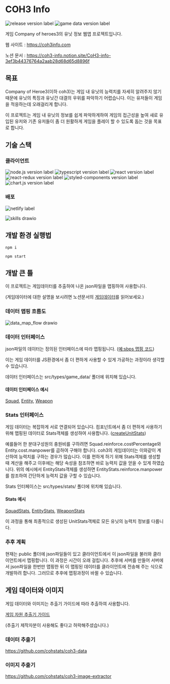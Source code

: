# COH3 Info

![release version label](https://img.shields.io/static/v1?label=release&message=v0.1.4&color=blue&style=flat-square)
![game data version label](https://img.shields.io/static/v1?label=game_data&message=v1.1.6&color=green&style=flat-square)

게임 Company of heroes3의 유닛 정보 웹앱 프로젝트입니다.

웹 사이트 : https://coh3info.com

노션 문서 : https://coh3-info.notion.site/CoH3-info-3ef3b44376764a2aab28d68d65d8896f

## 목표

Company of Heroe3(이하 coh3)는 게임 내 유닛의 능력치를 자세히 알려주지 않기 때문에 유닛의 특징과 유닛간 대결의 우위를 파악하기 어렵습니다. 이는 유저들이 게임을 적응하는데 오래걸리게 합니다.

이 프로젝트는 게임 내 유닛의 정보를 쉽게 파악하게하여 게임의 접근성을 높여 새로 유입된 유저와 기존 유저들이 좀 더 원활하게 게임을 플레이 할 수 있도록 돕는 것을 목표로 합니다.

## 기술 스택

### 클라이언트

![node.js version label](https://img.shields.io/static/v1?label=node.js&message=v18.15.0&color=43853d&style=flat-square)
![typescript version label](https://img.shields.io/static/v1?label=typescript&message=v4.9.5&color=3178c6&style=flat-square)
![react version label](https://img.shields.io/static/v1?label=react&message=v18.2.0&color=61dafb&style=flat-square)
![react-redux version label](https://img.shields.io/static/v1?label=react-redux&message=v8.0.5&color=764abc&style=flat-square)
![styled-components version label](https://img.shields.io/static/v1?label=styled-components&message=v5.3.9&color=db7093&style=flat-square)
![chart.js version label](https://img.shields.io/static/v1?label=chart.js&message=v4.2.1&color=FF6384&style=flat-square)

### 배포

![netlify label](https://img.shields.io/static/v1?label=&message=netlify&color=555555&style=flat-square)

![skills drawio](https://user-images.githubusercontent.com/78804014/233882218-dcf9c63b-2d65-4a20-934b-98812d1dafcd.png)

## 개발 환경 실행법

```
npm i
```

```
npm start
```

## 개발 큰 틀

이 프로젝트는 게임데이터를 추출하여 나온 json파일을 맵핑하여 사용합니다.

(게임데이터에 대한 설명을 보시려면 노션문서의 [게임데이터](https://coh3-info.notion.site/1e71dddcd0b44711b665f9c2a5927a28)를 읽어보세요.)

### 데이터 맵핑 흐름도

![data_map_flow drawio](https://user-images.githubusercontent.com/78804014/233899523-ecb9c97f-ac9b-4e2e-996f-07257d978cd6.png)

### 데이터 인터페이스

json파일의 데이터는 정의된 인터페이스에 따라 맵핑됩니다.
([예:sbps 맵핑 코드](https://github.com/coh3-info/coh3-info/blob/010b86d8737325fb2dbc1c5537a16fdf917f77a9/src/util/game_data/mapper/sbps/index.ts#L10))

이는 게임 데이터를 JS환경에서 좀 더 편하게 사용할 수 있게 가공하는 과정이라 생각할 수 있습니다.

데이터 인터페이스는 src/types/game_data/ 폴더에 위치해 있습니다.

#### 데이터 인터페이스 예시

[Squad](https://github.com/coh3-info/coh3-info/blob/75e83910fc1debe1267ad73aaec6d6bd720a98c7/src/types/game_data/squad.d.ts#L10),
[Entity](https://github.com/coh3-info/coh3-info/blob/010b86d8737325fb2dbc1c5537a16fdf917f77a9/src/types/game_data/entity.d.ts#L13),
[Weapon](https://github.com/coh3-info/coh3-info/blob/010b86d8737325fb2dbc1c5537a16fdf917f77a9/src/types/game_data/weapon.d.ts#L30)

### Stats 인터페이스

게임 데이터는 복잡하게 서로 연결되어 있습니다. 컴포넌트에서 좀 더 편하게 사용하기 위해 맵핑된 데이터로 Stats객체를 생성하여 사용합니다.
([createUnitStats](https://github.com/coh3-info/coh3-info/blob/010b86d8737325fb2dbc1c5537a16fdf917f77a9/src/util/stats/unitStats.ts#L7))

예를들어 한 분대구성원의 충원비를 구하려면 Squad.reinforce.costPercentage와 Entity.cost.manpower를 곱하여 구해야 합니다. coh3의 게임데이터는 이와같이 계산하여 능력치를 구하는 경우가 많습니다. 이를 편하게 하기 위해 Stats객체를 생성할 때 계산을 해주고 이후에는 해당 속성을 참조하면 바로 능력치 값을 얻을 수 있게 하였습니다. 위의 예시에서 EntityStats객체를 생성하면 EntityStats.reinforce.manpower를 참조하여 간단하게 능력치 값을 구할 수 있습니다.

Stats 인터페이스는 src/types/stats/ 폴더에 위치해 있습니다.

#### Stats 예시

[SquadStats](https://github.com/coh3-info/coh3-info/blob/010b86d8737325fb2dbc1c5537a16fdf917f77a9/src/types/stats/squadStats.d.ts#L3),
[EntityStats](https://github.com/coh3-info/coh3-info/blob/010b86d8737325fb2dbc1c5537a16fdf917f77a9/src/types/stats/entityStats.d.ts#L3),
[WeaponStats](https://github.com/coh3-info/coh3-info/blob/010b86d8737325fb2dbc1c5537a16fdf917f77a9/src/types/stats/weaponStats.d.ts#L14)

이 과정을 통해 최종적으로 생성된 UnitStats객체로 모든 유닛의 능력치 정보를 다룹니다.

### 추후 계획

현재는 public 폴더에 json파일들이 있고 클라이언트에서 이 json파일을 불러와 클라이언트에서 맵핑합니다. 이 과정은 시간이 오래 걸립니다. 추후에 서버를 만들어 서버에서 json파일을 한번만 맵핑한 뒤 이 맵핑된 데이터를 클라이언트에 전송해 주는 식으로 개발하려 합니다. 그러므로 추후에 맵핑과정이 바뀔 수 있습니다.

## 게임 데이터와 이미지

게임 데이터와 이미지는 추출기 가이드에 따라 추출하여 사용합니다.

[게임 자원 추출기 가이드](https://coh3-info.notion.site/2eb8d301aa9f402cb51d31fccbfedafa)

(추출기 제작자분이 사용해도 좋다고 허락해주셨습니다.)

### 데이터 추출기

https://github.com/cohstats/coh3-data

### 이미지 추출기

https://github.com/cohstats/coh3-image-extractor
